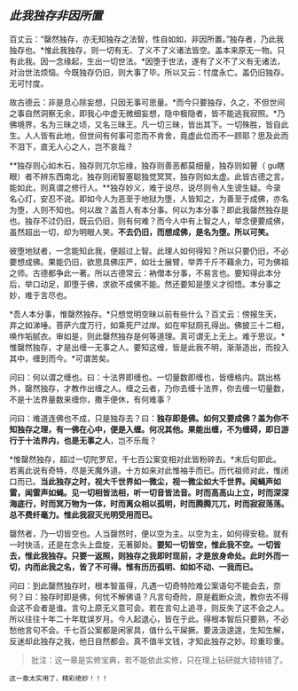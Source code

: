 ##  *此我独存非因所置*

百丈云：“罄然独存，亦无知独存之法智，性自如如，非因所置。”独存者，乃此我独存也。*惟此我独存，则一切有无、了义不了义诸法皆空。盖本来原无一物。只有此我。因一念缘起，生出一切世法。*因堕于世法，遂有了义不了义有无诸法，对治世法烦恼。今既独存仍旧，则大事了毕。所以又云：忖度永亡。盖仍旧独存。无可忖度。

故古德云：非是息心除妄想，只因无事可思量。*而今只要独存，久之，不但世间之事自然洞察无余，即我心中虚无微细妄想，隐中极隐者，皆不能逃我寂照。*乃佛境界，名为三昧之顷，又名三昧王。凡一切三昧，皆出其下。一切殊胜，皆自此生。人人皆有此地，但世间有何事可恋而不肯舍，竟虚此位而不一顾耶？思及此而不泪下，直无人心之人，岂不哀哉？

**独存则心如木石，独存则兀尔忘缘，独存则善恶都莫细量，独存则如瞽（ gu瞎眼）者不辨东西南北，独存则闭智塞聪独觉冥冥，独存则如太虚。此皆古德之言。能如此，则真谓之修行人。**独存妙义，难于说尽，说尽则令人生谤生疑。今录名心灯，安忍不说。即如今人为恶至于地狱为堕，人皆知之，为善至于成佛，亦名为堕，人则不知也。何以故？盖吾人有本分事。何以为本分事？即此我罄然独存是也。独存不过仍旧，既云仍旧，则有何难？而今人中有上智之人，举念便要成佛，虽然超出一切，却为明眼人笑。**不去仍旧，而想成佛，是名为堕。所以可笑。**

彼堕地狱者，一念能知此我，便超过上智。此理人如何得知？所以只要仍旧，不必要想成佛。果能仍旧，欲思具佛庄严，如壮士展臂，举弄千斤不藉余力，可为佛祖之师。古德都争此一著。所以古德常云：衲僧本分事，不易言也。要知得此本分后，举口动足，即堕于佛，求欲不成佛不能。然还要知是堕义才彻悟。本分事之妙，难于言尽也。

*吾人本分事，惟罄然独存。*只想觉明空昧以前有些什么？百丈云：傍报生天，弃之如涕唾。菩萨六度万行，如乘死尸过岸。如在牢狱厕孔得出。佛披三十二相，唤作垢腻衣。审如是，则此罄然独存是何等道理。真可谓无上无上。难于思议。*惟罄然独存，才是出缠一无事之人。要知这缠，皆是此我不明，渐渐造出，而投入其中，缠到而今。*可谓苦矣。

问曰：何以谓之缠也。曰：十法界即缠也。一切量数即缠也，皆缠格内。跳出格外，罄然独存，才教作出缠之人。缠之云者，乃你去缠十法界，你去缠一切量数，不是十法界量数来缠你，撒手便休，有何难事？

问曰：难道连佛也不成，只是独存去？曰：**独存即是佛。如何又要成佛？盖为你不知独存之理，有一佛在心中，便是入缠。何况其他。果能出缠，不为缠碍，即日游行于十法界内，也是无事之人**，岂不乐哉？

*惟罄然独存，超过一切陀罗尼，千七百公案变相对此皆粉碎去。*末后句即此。若离此说有奇特，尽是天魔外道。十方如来对此惟袖手而已。历代祖师对此，惟闭口而已。**当此独存之时，视大千世界如一微尘，视一微尘如大千世界。闻蝇声如雷，闻雷声如蝇。见一切相皆法相，听一切音皆法音。时而高高山上立，时而深深海底行，时而冥万物为一体，时而离众相以孤明，时而腾腾兀兀，时而寂寂荡荡。总不费纤毫力。惟此我寂灭光明受用而已。**

罄然者，乃一切皆空也。人当罄然时，便以空为主。以空为主，如何得安稳。就有一时快活，还是在念头上盘旋，无著脚处。**要知一切皆空，惟此我不空。一切皆去，惟此我独存。只要一返照，则独存之我即时现前，才是放身命处。此时外而一切，内而此我之名，皆了不可得。惟有历历孤明、如如不动、一我而已。**

问曰：到此罄然独存时，根本智虽得，凡遇一切奇特险难公案语句不能会去，奈何？曰：独存时即是佛，何忧不解佛语？凡言句奇险，原是截断众流，教你去不得会这不会者是谁。言句上原无义意可会。若在言句上追寻，则反失了这不会之人。所以往往十年二十年耽误岁月。今人起退心，皆在于此。得根本智后只要熟，不必愁他言句不会。千七百公案都是闲家具，值什么干屎撅。要汲汲遑遑，生知生解，反迷却此独存之我，他日自然都会。真不值半文钱，才知此独存之妙。珍重珍重。

> 批注：这一章是实修宝典，若不能依此实修，只在理上钻研就大错特错了。

```yang
这一章太实用了，精彩绝妙！！！
```



